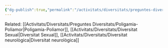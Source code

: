 ```yaml
---
{"dg-publish":true,"permalink":"/activitats/diversitats/preguntes-diversitats/amor-de-tres/"}
---
```


Related: [[Activitats/Diversitats/Preguntes Diversitats/Poligamia-Poliamor\|Poligamia-Poliamor]], [[Activitats/Diversitats/Diversitat Sexual\|Diversitat Sexual]], [[Activitats/Diversitats/Diversitat neurològica\|Diversitat neurològica]]
